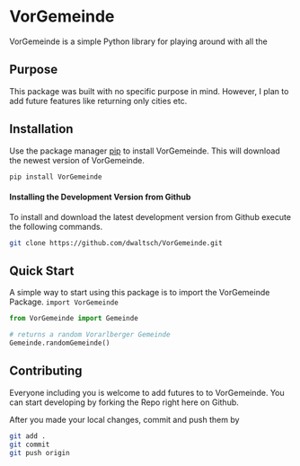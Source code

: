 # VorGemeinde

VorGemeinde is a simple Python library for playing around with all the
 
## Purpose
This package was built with no specific purpose in mind. However, I plan to add future features like returning only cities etc.

## Installation

Use the package manager [pip](https://pip.pypa.io/en/stable/) to install VorGemeinde. This will download the newest version of VorGemeinde. 

```bash
pip install VorGemeinde
```

#### Installing the Development Version from Github
To install and download the latest development version from Github execute the following commands.

```bash
git clone https://github.com/dwaltsch/VorGemeinde.git
```


## Quick Start
A simple way to start using this package is to import the VorGemeinde Package. 
``import VorGemeinde``

```python
from VorGemeinde import Gemeinde

# returns a random Vorarlberger Gemeinde
Gemeinde.randomGemeinde()
```



## Contributing
Everyone including you is welcome to add futures to to VorGemeinde. You can start developing by forking the Repo right here on Github.

After you made your local changes, commit and push them by

```bash
git add .
git commit
git push origin
```
